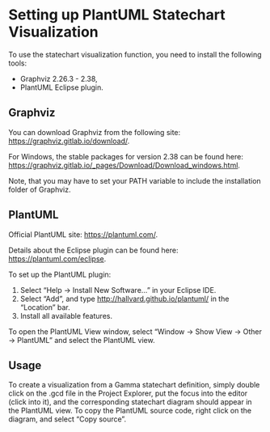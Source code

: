 # Setting up PlantUML Statechart Visualization

To use the statechart visualization function, you need to install the following tools:

* Graphviz 2.26.3 - 2.38,
* PlantUML Eclipse plugin.

## Graphviz

You can download Graphviz from the following site: https://graphviz.gitlab.io/download/.

For Windows, the stable packages for version 2.38 can be found here: https://graphviz.gitlab.io/_pages/Download/Download_windows.html.

Note, that you may have to set your PATH variable to include the installation folder of Graphviz.

## PlantUML

Official PlantUML site: https://plantuml.com/.

Details about the Eclipse plugin can be found here: https://plantuml.com/eclipse.

To set up the PlantUML plugin:
1. Select “Help -> Install New Software…” in your Eclipse IDE.
1. Select “Add”, and type http://hallvard.github.io/plantuml/ in the “Location” bar. 
1. Install all available features.

To open the PlantUML View window, select “Window -> Show View -> Other -> PlantUML” and select the PlantUML view.

## Usage

To create a visualization from a Gamma statechart definition, simply double click on the .gcd file in the Project Explorer, put the focus into the editor (click into it), and the corresponding statechart diagram should appear in the PlantUML view. To copy the PlantUML source code, right click on the diagram, and select “Copy source”.
